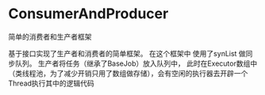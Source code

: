 # ConsumerAndProducer
简单的消费者和生产者框架

基于接口实现了生产者和消费者的简单框架。
在这个框架中 使用了synList 做同步队列。 生产者将任务（继承了BaseJob）放入队列中，
此时在Executor数组中（类线程池，为了减少开销只用了数组做存储），会有空闲的执行器去开辟一个Thread执行其中的逻辑代码

 

